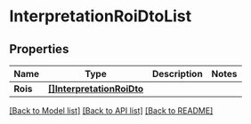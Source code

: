 # InterpretationRoiDtoList

## Properties

Name | Type | Description | Notes
------------ | ------------- | ------------- | -------------
**Rois** | [**[]InterpretationRoiDto**](InterpretationRoiDTO.md) |  | 

[[Back to Model list]](../README.md#documentation-for-models) [[Back to API list]](../README.md#documentation-for-api-endpoints) [[Back to README]](../README.md)


